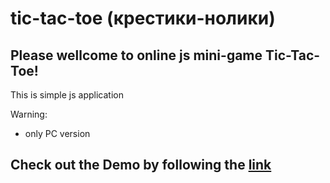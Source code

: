 # tic-tac-toe (крестики-нолики)


Please wellcome to online js mini-game Tic-Tac-Toe!
---------------------------------------------------

This is simple js application

Warning:
- only PC version

Check out the Demo by following the [link](https://hustle2live.github.io/tic-tac-toe/)
------------------------------------------------------------------------------------
